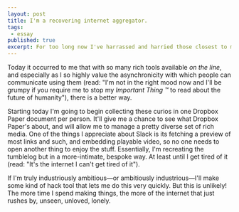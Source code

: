 ```yaml
---
layout: post
title: I'm a recovering internet aggregator. 
tags:
 - essay
published: true
excerpt: For too long now I've harrassed and harried those closest to me with an increasingly &ldquo;eclectic&rdquo; (read&#58;&ldquo;What the hell is this already?&rdquo;) stream of links to pit stops on the information superhighway, be they articles I think are of interest or arrestingly funny things about cats or nihilism. 
---
```


<!-- -->
Today it occurred to me that with so many rich tools available _on the line_, and especially as I so highly value the asynchronicity with which people can communicate using them (read: "I'm not in the right mood now and I'll be grumpy if you require me to stop my *Important Thing &trade;* to read about the future of humanity"), there is a better way.

Starting today I'm going to begin collecting these curios in one Dropbox Paper document per person. It'll give me a chance to see what Dropbox Paper's about, and will allow me to manage a pretty diverse set of rich media. One of the things I appreciate about Slack is its fetching a preview of most links and such, and embedding playable video, so no one needs to open another thing to enjoy the stuff. Essentially, I'm recreating the tumblelog but in a more-intimate, bespoke way. At least until I get tired of it (read: "It's the internet I can't get tired of it").

If I'm truly industriously ambitious&mdash;or ambitiously industrious&mdash;I'll make some kind of hack tool that lets me do this very quickly. But this is unlikely! The more time I spend making things, the more of the internet that just rushes by, unseen, unloved, lonely.

